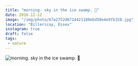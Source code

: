 ```yaml
---
title: "morning. sky in the ice swamp. 🌿"
date: 2016-12-12
image: "/img/photo/67a2752d6714421180ebd50e4e9fb328.jpg"
location: "Billericay, Essex"
instagram: true
draft: false
tags:
 - nature
---
```


![morning. sky in the ice swamp. 🌿](/img/photo/67a2752d6714421180ebd50e4e9fb328.jpg)
